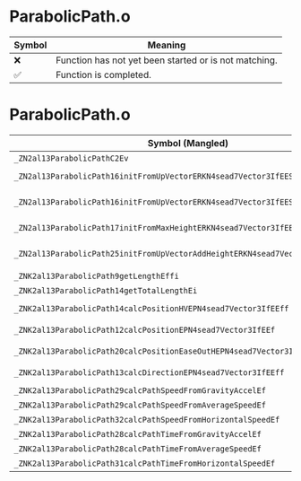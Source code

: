 # ParabolicPath.o
| Symbol | Meaning 
| ------------- | ------------- 
| :x: | Function has not yet been started or is not matching. 
| :white_check_mark: | Function is completed. 


# ParabolicPath.o
| Symbol (Mangled) | Symbol (Demangled) | Decompiled? |
| ------------- |  ------------- | ------------- |
| `_ZN2al13ParabolicPathC2Ev` | `al::ParabolicPath::ParabolicPath(void)` | :x: |
| `_ZN2al13ParabolicPath16initFromUpVectorERKN4sead7Vector3IfEES5_S5_` | `al::ParabolicPath::initFromUpVector(sead::Vector3<float> const&,sead::Vector3<float> const&,sead::Vector3<float> const&)` | :x: |
| `_ZN2al13ParabolicPath16initFromUpVectorERKN4sead7Vector3IfEES5_S5_f` | `al::ParabolicPath::initFromUpVector(sead::Vector3<float> const&,sead::Vector3<float> const&,sead::Vector3<float> const&,float)` | :x: |
| `_ZN2al13ParabolicPath17initFromMaxHeightERKN4sead7Vector3IfEES5_S5_` | `al::ParabolicPath::initFromMaxHeight(sead::Vector3<float> const&,sead::Vector3<float> const&,sead::Vector3<float> const&)` | :x: |
| `_ZN2al13ParabolicPath25initFromUpVectorAddHeightERKN4sead7Vector3IfEES5_S5_f` | `al::ParabolicPath::initFromUpVectorAddHeight(sead::Vector3<float> const&,sead::Vector3<float> const&,sead::Vector3<float> const&,float)` | :x: |
| `_ZNK2al13ParabolicPath9getLengthEffi` | `al::ParabolicPath::getLength(float,float,int)const` | :x: |
| `_ZNK2al13ParabolicPath14getTotalLengthEi` | `al::ParabolicPath::getTotalLength(int)const` | :x: |
| `_ZNK2al13ParabolicPath14calcPositionHVEPN4sead7Vector3IfEEff` | `al::ParabolicPath::calcPositionHV(sead::Vector3<float> *,float,float)const` | :x: |
| `_ZNK2al13ParabolicPath12calcPositionEPN4sead7Vector3IfEEf` | `al::ParabolicPath::calcPosition(sead::Vector3<float> *,float)const` | :x: |
| `_ZNK2al13ParabolicPath20calcPositionEaseOutHEPN4sead7Vector3IfEEf` | `al::ParabolicPath::calcPositionEaseOutH(sead::Vector3<float> *,float)const` | :x: |
| `_ZNK2al13ParabolicPath13calcDirectionEPN4sead7Vector3IfEEff` | `al::ParabolicPath::calcDirection(sead::Vector3<float> *,float,float)const` | :x: |
| `_ZNK2al13ParabolicPath29calcPathSpeedFromGravityAccelEf` | `al::ParabolicPath::calcPathSpeedFromGravityAccel(float)const` | :x: |
| `_ZNK2al13ParabolicPath29calcPathSpeedFromAverageSpeedEf` | `al::ParabolicPath::calcPathSpeedFromAverageSpeed(float)const` | :x: |
| `_ZNK2al13ParabolicPath32calcPathSpeedFromHorizontalSpeedEf` | `al::ParabolicPath::calcPathSpeedFromHorizontalSpeed(float)const` | :x: |
| `_ZNK2al13ParabolicPath28calcPathTimeFromGravityAccelEf` | `al::ParabolicPath::calcPathTimeFromGravityAccel(float)const` | :x: |
| `_ZNK2al13ParabolicPath28calcPathTimeFromAverageSpeedEf` | `al::ParabolicPath::calcPathTimeFromAverageSpeed(float)const` | :x: |
| `_ZNK2al13ParabolicPath31calcPathTimeFromHorizontalSpeedEf` | `al::ParabolicPath::calcPathTimeFromHorizontalSpeed(float)const` | :x: |
